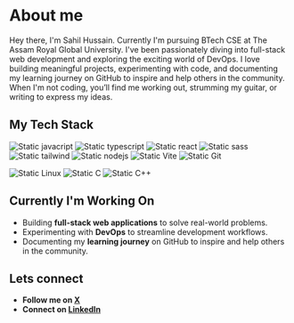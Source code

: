 # About me

Hey there, I'm Sahil Hussain. Currently I'm pursuing BTech CSE at The Assam Royal Global University. I've been passionately diving into full-stack web development and exploring the exciting world of DevOps. I love building meaningful projects, experimenting with code, and documenting my learning journey on GitHub to inspire and help others in the community. When I'm not coding, you’ll find me working out, strumming my guitar, or writing to express my ideas.

## My Tech Stack

![Static javacript](https://img.shields.io/badge/javascript-%23F7DF1E?style=for-the-badge&logo=javascript&logoColor=%23F7DF1E&labelColor=black)
![Static typescript](https://img.shields.io/badge/typescript-%233178C6?style=for-the-badge&logo=typescript&logoColor=%233178C6&labelColor=black)
![Static react](https://img.shields.io/badge/react-%2361DAFB?style=for-the-badge&logo=react&logoColor=%2361DAFB&labelColor=black)
![Static sass](https://img.shields.io/badge/sass-%23CC6699?style=for-the-badge&logo=sass&logoColor=%23CC6699&labelColor=black)
![Static tailwind](https://img.shields.io/badge/tailwind_css-%23%2306B6D4?style=for-the-badge&logo=Tailwind-css&logoColor=%2306B6D4&labelColor=black&color=%2306B6D4)
![Static nodejs](https://img.shields.io/badge/Node.js-%235FA04E?style=for-the-badge&logo=node.js&logoColor=%235FA04E&labelColor=black)
![Static Vite](https://img.shields.io/badge/Vite-%23646CFF?style=for-the-badge&logo=Vite&logoColor=%23646CFF&labelColor=black)
![Static Git](https://img.shields.io/badge/Git-%23F05032?style=for-the-badge&logo=git&logoColor=%23F05032&labelColor=black)

![Static Linux](https://img.shields.io/badge/Linux-%23FCC624?style=for-the-badge&logo=Linux&logoColor=%23FCC624&labelColor=black)
![Static C](https://img.shields.io/badge/C-%23A8B9CC?style=for-the-badge&logo=c&logoColor=%23A8B9CC&labelColor=black)
![Static C++](https://img.shields.io/badge/C%2B%2B-%2300599C?style=for-the-badge&logo=C%2B%2B&logoColor=%2300599C&labelColor=black)

## Currently I'm Working On

- Building **full-stack web applications** to solve real-world problems.
- Experimenting with **DevOps** to streamline development workflows.
- Documenting my **learning journey** on GitHub to inspire and help others in the community.

## Lets connect

- <a hre="https://www.x.com/saaahilh"><b>Follow me on <u>X</u></b></a>
- <a hre="https://www.x.com/saaahilh"><b>Connect on <u>LinkedIn</u></b></a>
